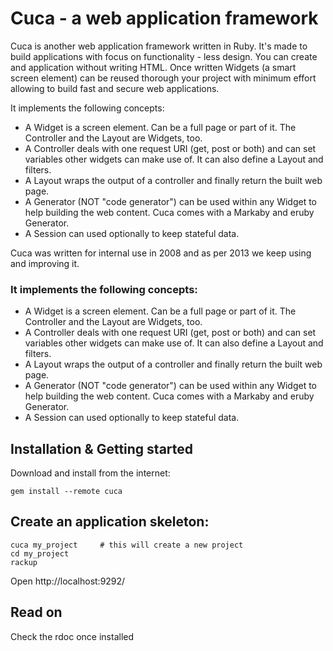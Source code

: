 # Cuca - a web application framework

Cuca is another web application framework written in Ruby. It's made to
build applications with focus on functionality - less design. You can
create and application without writing HTML. Once written Widgets
(a smart screen element) can be reused thorough your project with 
minimum effort allowing to build fast and secure web applications.

It implements the following concepts:
* A Widget is a screen element. Can be a full page or part of it.
   The Controller and the Layout are Widgets, too.
* A Controller deals with one request URI (get, post or both) and can set variables
   other widgets can make use of. It can also define a Layout and filters.
* A Layout wraps the output of a controller and finally return the
   built web page.
* A Generator (NOT "code generator") can be used within any Widget to help building the web content.
   Cuca comes with a Markaby and eruby Generator.
* A Session can used optionally to keep stateful data.

Cuca was written for internal use in 2008 and as per 2013 we keep using and improving it.

### It implements the following concepts:
* A Widget is a screen element. Can be a full page or part of it.
  The Controller and the Layout are Widgets, too.
* A Controller deals with one request URI (get, post or both) and can set variables
  other widgets can make use of. It can also define a Layout and filters.
* A Layout wraps the output of a controller and finally return the
  built web page.
* A Generator (NOT "code generator") can be used within any Widget to help building the web content.
 Cuca comes with a Markaby and eruby Generator.
* A Session can used optionally to keep stateful data.

## Installation & Getting started

 Download and install from the internet:

    gem install --remote cuca

## Create an application skeleton:

    cuca my_project		# this will create a new project
    cd my_project
    rackup

  Open http://localhost:9292/


## Read on

  Check the rdoc once installed


